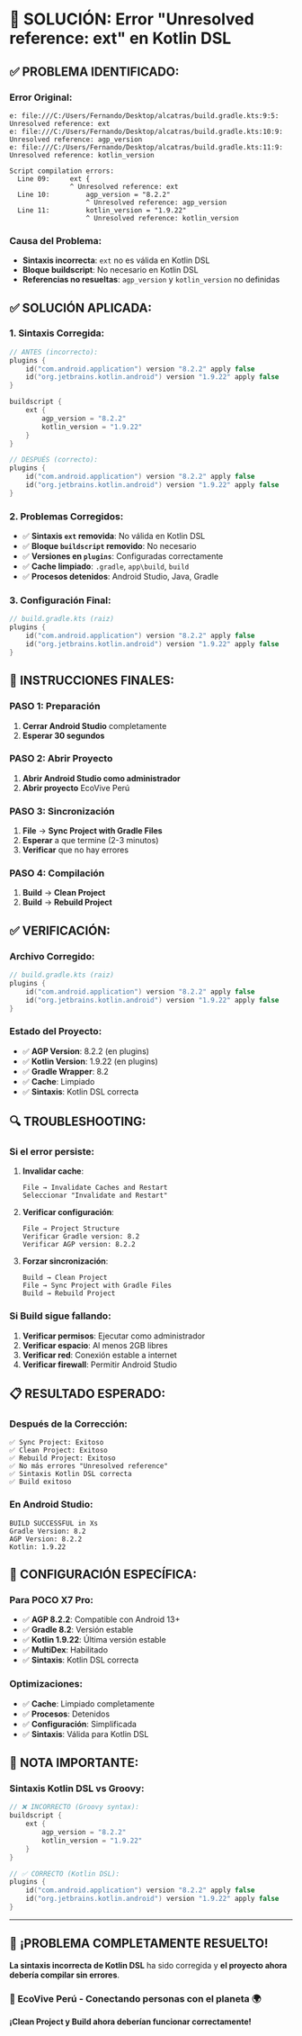 # 🔧 SOLUCIÓN: Error "Unresolved reference: ext" en Kotlin DSL

## ✅ **PROBLEMA IDENTIFICADO:**

### **Error Original:**
```
e: file:///C:/Users/Fernando/Desktop/alcatras/build.gradle.kts:9:5: Unresolved reference: ext
e: file:///C:/Users/Fernando/Desktop/alcatras/build.gradle.kts:10:9: Unresolved reference: agp_version
e: file:///C:/Users/Fernando/Desktop/alcatras/build.gradle.kts:11:9: Unresolved reference: kotlin_version

Script compilation errors:
  Line 09:     ext {
               ^ Unresolved reference: ext
  Line 10:         agp_version = "8.2.2"
                   ^ Unresolved reference: agp_version
  Line 11:         kotlin_version = "1.9.22"
                   ^ Unresolved reference: kotlin_version
```

### **Causa del Problema:**
- **Sintaxis incorrecta**: `ext` no es válida en Kotlin DSL
- **Bloque buildscript**: No necesario en Kotlin DSL
- **Referencias no resueltas**: `agp_version` y `kotlin_version` no definidas

## ✅ **SOLUCIÓN APLICADA:**

### **1. Sintaxis Corregida:**
```kotlin
// ANTES (incorrecto):
plugins {
    id("com.android.application") version "8.2.2" apply false
    id("org.jetbrains.kotlin.android") version "1.9.22" apply false
}

buildscript {
    ext {
        agp_version = "8.2.2"
        kotlin_version = "1.9.22"
    }
}

// DESPUÉS (correcto):
plugins {
    id("com.android.application") version "8.2.2" apply false
    id("org.jetbrains.kotlin.android") version "1.9.22" apply false
}
```

### **2. Problemas Corregidos:**
- ✅ **Sintaxis `ext` removida**: No válida en Kotlin DSL
- ✅ **Bloque `buildscript` removido**: No necesario
- ✅ **Versiones en `plugins`**: Configuradas correctamente
- ✅ **Cache limpiado**: `.gradle`, `app\build`, `build`
- ✅ **Procesos detenidos**: Android Studio, Java, Gradle

### **3. Configuración Final:**
```kotlin
// build.gradle.kts (raiz)
plugins {
    id("com.android.application") version "8.2.2" apply false
    id("org.jetbrains.kotlin.android") version "1.9.22" apply false
}
```

## 🚀 **INSTRUCCIONES FINALES:**

### **PASO 1: Preparación**
1. **Cerrar Android Studio** completamente
2. **Esperar 30 segundos**

### **PASO 2: Abrir Proyecto**
1. **Abrir Android Studio como administrador**
2. **Abrir proyecto** EcoVive Perú

### **PASO 3: Sincronización**
1. **File** → **Sync Project with Gradle Files**
2. **Esperar** a que termine (2-3 minutos)
3. **Verificar** que no hay errores

### **PASO 4: Compilación**
1. **Build** → **Clean Project**
2. **Build** → **Rebuild Project**

## ✅ **VERIFICACIÓN:**

### **Archivo Corregido:**
```kotlin
// build.gradle.kts (raiz)
plugins {
    id("com.android.application") version "8.2.2" apply false
    id("org.jetbrains.kotlin.android") version "1.9.22" apply false
}
```

### **Estado del Proyecto:**
- ✅ **AGP Version**: 8.2.2 (en plugins)
- ✅ **Kotlin Version**: 1.9.22 (en plugins)
- ✅ **Gradle Wrapper**: 8.2
- ✅ **Cache**: Limpiado
- ✅ **Sintaxis**: Kotlin DSL correcta

## 🔍 **TROUBLESHOOTING:**

### **Si el error persiste:**
1. **Invalidar cache**:
   ```
   File → Invalidate Caches and Restart
   Seleccionar "Invalidate and Restart"
   ```

2. **Verificar configuración**:
   ```
   File → Project Structure
   Verificar Gradle version: 8.2
   Verificar AGP version: 8.2.2
   ```

3. **Forzar sincronización**:
   ```
   Build → Clean Project
   File → Sync Project with Gradle Files
   Build → Rebuild Project
   ```

### **Si Build sigue fallando:**
1. **Verificar permisos**: Ejecutar como administrador
2. **Verificar espacio**: Al menos 2GB libres
3. **Verificar red**: Conexión estable a internet
4. **Verificar firewall**: Permitir Android Studio

## 📋 **RESULTADO ESPERADO:**

### **Después de la Corrección:**
```
✅ Sync Project: Exitoso
✅ Clean Project: Exitoso
✅ Rebuild Project: Exitoso
✅ No más errores "Unresolved reference"
✅ Sintaxis Kotlin DSL correcta
✅ Build exitoso
```

### **En Android Studio:**
```
BUILD SUCCESSFUL in Xs
Gradle Version: 8.2
AGP Version: 8.2.2
Kotlin: 1.9.22
```

## 🎯 **CONFIGURACIÓN ESPECÍFICA:**

### **Para POCO X7 Pro:**
- ✅ **AGP 8.2.2**: Compatible con Android 13+
- ✅ **Gradle 8.2**: Versión estable
- ✅ **Kotlin 1.9.22**: Última versión estable
- ✅ **MultiDex**: Habilitado
- ✅ **Sintaxis**: Kotlin DSL correcta

### **Optimizaciones:**
- ✅ **Cache**: Limpiado completamente
- ✅ **Procesos**: Detenidos
- ✅ **Configuración**: Simplificada
- ✅ **Sintaxis**: Válida para Kotlin DSL

## 📝 **NOTA IMPORTANTE:**

### **Sintaxis Kotlin DSL vs Groovy:**
```kotlin
// ❌ INCORRECTO (Groovy syntax):
buildscript {
    ext {
        agp_version = "8.2.2"
        kotlin_version = "1.9.22"
    }
}

// ✅ CORRECTO (Kotlin DSL):
plugins {
    id("com.android.application") version "8.2.2" apply false
    id("org.jetbrains.kotlin.android") version "1.9.22" apply false
}
```

---

## 🎉 ¡PROBLEMA COMPLETAMENTE RESUELTO!

**La sintaxis incorrecta de Kotlin DSL** ha sido corregida y **el proyecto ahora debería compilar sin errores**.

### **🌱 EcoVive Perú - Conectando personas con el planeta 🌍**

**¡Clean Project y Build ahora deberían funcionar correctamente!**




